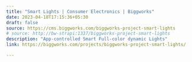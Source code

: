 ```yaml
---
title: "Smart Lights | Consumer Electronics | Biggworks"
date: 2023-04-18T17:15:36+05:30
draft: false
source: https://cms.biggworks.com/biggworks-project-smart-lights
# source: http://bw-strapi:1337/biggworks-project-smart-lights
description: "App-controlled Smart Full-color dynamic Lights"
link: https://biggworks.com/projects/biggworks-project-smart-lights/

---
```


